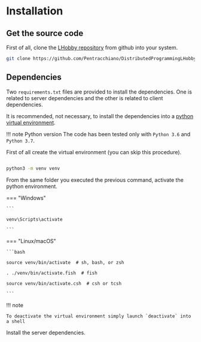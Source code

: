 # Installation

## Get the source code

First of all, clone the [LHobby repository](https://github.com/Pentracchiano/DistributedProgrammingLHobby) from github into your system.


```bash
git clone https://github.com/Pentracchiano/DistributedProgrammingLHobby.git
```

## Dependencies

Two `requirements.txt` files are provided to install the dependencies. One is related to server dependencies and the other is
related to client dependencies.

It is recommended, not necessary, to install the dependencies into a [python virtual environment](https://docs.python.org/3/library/venv.html).

!!! note Python version
    The code has been tested only with `Python 3.6` and `Python 3.7`.

First of all create the virtual environment (you can skip this procedure).

```bash

python3 -m venv venv

```

From the same folder you executed the previous command, activate the python environment.

=== "Windows"

    ```
    
    venv\Scripts\activate
    
    ```

=== "Linux/macOS"

    ```bash
    
    source venv/bin/activate  # sh, bash, or zsh
    
    . ./venv/bin/activate.fish  # fish
    
    source venv/bin/activate.csh  # csh or tcsh
        
    ```

!!! note
    
    To deactivate the virtual environment simply launch `deactivate` into a shell


Install the server dependencies.



#####


